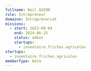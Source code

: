 ```yaml
---
fullname: Neil GUION
role: Intrapreneur
domaine: Intraprenariat
missions:
  - start: 2023-09-04
    end: 2024-06-25
    status: admin
    startups:
      - inventaire.friches.agricoles
startups:
  - inventaire.friches.agricoles
memberType: beta
---
```

